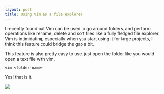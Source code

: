 ```yaml
---
layout: post
title: Using Vim as a file explorer
---
```


I recently found out Vim can be used to go around folders, and perform operations like rename, delete and sort files like a fully fledged file explorer. Vim is intimidating, especially when you start using it for large projects, I think this feature could bridge the gap a bit.


This feature is also pretty easy to use, just open the folder like you would open a text file with vim.

``` vim <folder-name> ```  


Yes! that is it.

<img src="../images/vim-folder.png" />